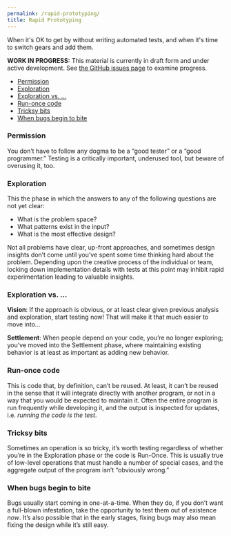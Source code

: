 ```yaml
---
permalink: /rapid-prototyping/
title: Rapid Prototyping
---
```

When it's OK to get by without writing automated tests, and when it's time
to switch gears and add them.

**WORK IN PROGRESS:** This material is currently in draft form and under
active development. See [the GitHub issues
page](https://github.com/18F/automated-testing-playbook/issues) to examine
progress.

- [Permission](#permission)
- [Exploration](#exploration)
- [Exploration vs. …](#exploration-vs)
- [Run-once code](#run-once-code)
- [Tricksy bits](#tricksy-bits)
- [When bugs begin to bite](#when-bugs-bite)

### <a href="permission"></a>Permission

You don’t have to follow any dogma to be a “good tester” or a “good
programmer.” Testing is a critically important, underused tool, but beware of
overusing it, too.

### <a href="exploration"></a>Exploration

This the phase in which the answers to any of the following questions are not
yet clear:

- What is the problem space?
- What patterns exist in the input?
- What is the most effective design?

Not all problems have clear, up-front approaches, and sometimes design insights
don’t come until you’ve spent some time thinking hard about the problem.
Depending upon the creative process of the individual or team, locking down
implementation details with tests at this point may inhibit rapid
experimentation leading to valuable insights.

### <a href="exploration-vs"></a>Exploration vs. …

**Vision**: If the approach is obvious, or at least clear given previous
analysis and exploration, start testing now! That will make it that much
easier to move into...

**Settlement**: When people depend on your code, you’re no longer exploring;
you’ve moved into the Settlement phase, where maintaining existing behavior is
at least as important as adding new behavior.

### <a href="run-once-code"></a>Run-once code

This is code that, by definition, can’t be reused. At least, it can’t be
reused in the sense that it will integrate directly with another program, or
not in a way that you would be expected to maintain it. Often the entire
program is run frequently while developing it, and the output is inspected for
updates, i.e. _running the code is the test_.

### <a href="tricksy-bits"></a>Tricksy bits

Sometimes an operation is so tricky, it’s worth testing regardless of whether
you’re in the Exploration phase or the code is Run-Once. This is usually true
of low-level operations that must handle a number of special cases, and the
aggregate output of the program isn’t “obviously wrong.”

### <a href="when-bugs-bite"></a>When bugs begin to bite

Bugs usually start coming in one-at-a-time. When they do, if you don’t want a
full-blown infestation, take the opportunity to test them out of existence
_now_. It’s also possible that in the early stages, fixing bugs may also mean
fixing the design while it’s still easy.
